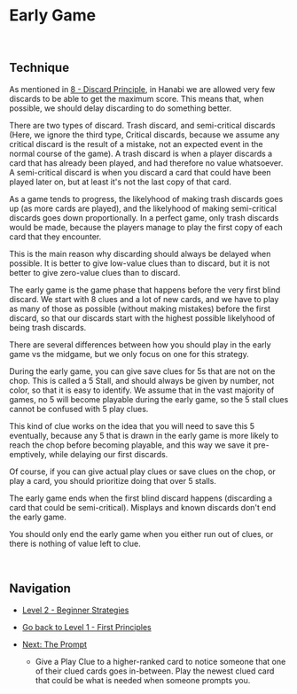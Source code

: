 # Early Game

<br />

## Technique

As mentioned in [8 - Discard Principle](https://github.com/agilbert1412/HanabiStrategy/blob/master/Strategy/Level%201%20-%20First%20Principles/8%20-%20Discard%20Principle.md), in Hanabi we are allowed very few discards to be able to get the maximum score. This means that, when possible, we should delay discarding to do something better.

There are two types of discard. Trash discard, and semi-critical discards (Here, we ignore the third type, Critical discards, because we assume any critical discard is the result of a mistake, not an expected event in the normal course of the game). A trash discard is when a player discards a card that has already been played, and had therefore no value whatsoever. A semi-critical discard is when you discard a card that could have been played later on, but at least it's not the last copy of that card.

As a game tends to progress, the likelyhood of making trash discards goes up (as more cards are played), and the likelyhood of making semi-critical discards goes down proportionally. In a perfect game, only trash discards would be made, because the players manage to play the first copy of each card that they encounter.

This is the main reason why discarding should always be delayed when possible. It is better to give low-value clues than to discard, but it is not better to give zero-value clues than to discard.

The early game is the game phase that happens before the very first blind discard. We start with 8 clues and a lot of new cards, and we have to play as many of those as possible (without making mistakes) before the first discard, so that our discards start with the highest possible likelyhood of being trash discards.

There are several differences between how you should play in the early game vs the midgame, but we only focus on one for this strategy.

During the early game, you can give save clues for 5s that are not on the chop. This is called a 5 Stall, and should always be given by number, not color, so that it is easy to identify. We assume that in the vast majority of games, no 5 will become playable during the early game, so the 5 stall clues cannot be confused with 5 play clues.

This kind of clue works on the idea that you will need to save this 5 eventually, because any 5 that is drawn in the early game is more likely to reach the chop before becoming playable, and this way we save it pre-emptively, while delaying our first discards.

Of course, if you can give actual play clues or save clues on the chop, or play a card, you should prioritize doing that over 5 stalls.

The early game ends when the first blind discard happens (discarding a card that could be semi-critical). Misplays and known discards don't end the early game.

You should only end the early game when you either run out of clues, or there is nothing of value left to clue.

<br />

## Navigation

* [Level 2 - Beginner Strategies](https://github.com/agilbert1412/HanabiStrategy/blob/master/Strategy/Level%202%20-%20Beginner/Level%202%20-%20Beginner.md)

* [Go back to Level 1 - First Principles](https://github.com/agilbert1412/HanabiStrategy/blob/master/Strategy/Level%201%20-%20First%20Principles/Level%201%20-%20First%20Principles.md)

* [Next: The Prompt](https://github.com/agilbert1412/HanabiStrategy/blob/master/Strategy/Level%202%20-%20Beginner/10%20-%20The%20Prompt.md)
	* Give a Play Clue to a higher-ranked card to notice someone that one of their clued cards goes in-between. Play the newest clued card that could be what is needed when someone prompts you.